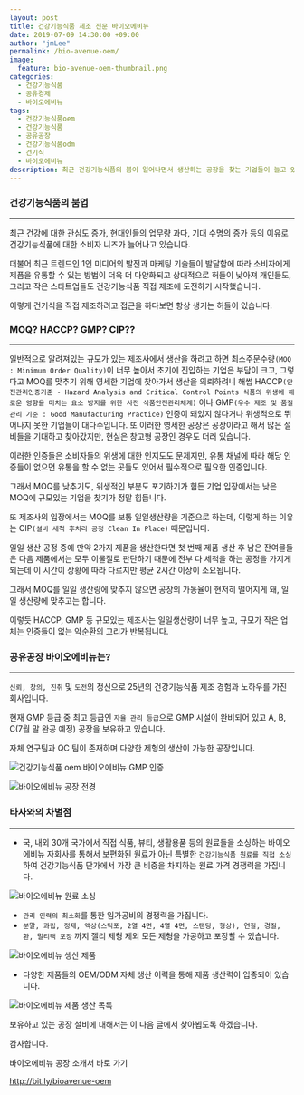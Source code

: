 ```yaml
---
layout: post
title: 건강기능식품 제조 전문 바이오에비뉴
date: 2019-07-09 14:30:00 +09:00
author: "jmLee"
permalink: /bio-avenue-oem/
image:
  feature: bio-avenue-oem-thumbnail.png
categories:
  - 건강기능식품
  - 공유경제
  - 바이오에비뉴
tags:
  - 건강기능식품oem
  - 건강기능식품
  - 공유공장
  - 건강기능식품odm
  - 건기식
  - 바이오에비뉴
description: 최근 건강기능식품의 붐이 일어나면서 생산하는 공장을 찾는 기업들이 늘고 있다. 하지만 높은 최소생산수량(MOQ), 제품의 품질 정도 때문에 제대로된 공장을 찾기는 쉽지가 않다. 최근 건강기능식품 공유 공장을 향해 나아가고 있는 기업을 소개한다.
---
```


### 건강기능식품의 붐업

---

최근 건강에 대한 관심도 증가, 현대인들의 업무량 과다, 기대 수명의 증가 등의 이유로 건강기능식품에 대한 소비자 니즈가 늘어나고 있습니다.

더불어 최근 트렌드인 1인 미디어의 발전과 마케팅 기술들이 발달함에 따라 소비자에게 제품을 유통할 수 있는 방법이 더욱 더 다양화되고 상대적으로 허들이 낮아져 개인들도, 그리고 작은 스타트업들도 건강기능식품 직접 제조에 도전하기 시작했습니다.

이렇게 건기식을 직접 제조하려고 접근을 하다보면 항상 생기는 허들이 있습니다.

### MOQ? HACCP? GMP? CIP??

---

일반적으로 알려져있는 규모가 있는 제조사에서 생산을 하려고 하면 최소주문수량`(MOQ : Minimum Order Quality)`이 너무 높아서 초기에 진입하는 기업은 부담이 크고, 그렇다고 MOQ를 맞추기 위해 영세한 기업에 찾아가서 생산을 의뢰하려니 해썹 HACCP`(안전관리인증기준 - Hazard Analysis and Critical Control Points 식품의 위생에 해로운 영향을 미치는 요소 방지를 위한 사전 식품안전관리체계)` 이나 GMP`(우수 제조 및 품질관리 기준 : Good Manufacturing Practice)` 인증이 돼있지 않다거나 위생적으로 뛰어나지 못한 기업들이 대다수입니다.
또 이러한 영세한 공장은 공장이라고 해서 많은 설비들을 기대하고 찾아갔지만, 현실은 창고형 공장인 경우도 더러 있습니다.

이러한 인증들은 소비자들의 위생에 대한 인지도도 문제지만, 유통 채널에 따라 해당 인증들이 없으면 유통을 할 수 없는 곳들도 있어서 필수적으로 필요한 인증입니다.

그래서 MOQ를 낮추기도, 위생적인 부분도 포기하기가 힘든 기업 입장에서는 낮은 MOQ에 규모있는 기업을 찾기가 정말 힘듭니다.

또 제조사의 입장에서는 MOQ를 보통 일일생산량을 기준으로 하는데, 이렇게 하는 이유는 CIP`(설비 세척 후처리 공정 Clean In Place)` 때문입니다.

일일 생산 공정 중에 만약 2가지 제품을 생산한다면 첫 번째 제품 생산 후 남은 잔여물들은 다음 제품에서는 모두 이물질로 판단하기 때문에 전부 다 세척을 하는 공정을 가지게 되는데 이 시간이 상황에 따라 다르지만 평균 2시간 이상이 소요됩니다.

그래서 MOQ를 일일 생산량에 맞추지 않으면 공장의 가동율이 현저히 떨어지게 돼, 일일 생산량에 맞추고는 합니다.

이렇듯 HACCP, GMP 등 규모있는 제조사는 일일생산량이 너무 높고, 규모가 작은 업체는 인증들이 없는 악순환의 고리가 반복됩니다.

### 공유공장 바이오에비뉴는?

---

`신뢰, 창의, 진취` 및 `도전`의 정신으로 25년의 건강기능식품 제조 경험과 노하우를 가진 회사입니다.

현재 GMP 등급 중 최고 등급인 `자율 관리 등급`으로 GMP 시설이 완비되어 있고 A, B, C(7월 말 완공 예정) 공장을 보유하고 있습니다.

자체 연구팀과 QC 팀이 존재하며 다양한 제형의 생산이 가능한 공장입니다.

![건강기능식품 oem 바이오에비뉴 GMP 인증](https://lh3.googleusercontent.com/GmZqY0E1-OfMplnvgKQ-iNqT3_APxfwgOWCIJo1UokoAXE448oWKPBq55jSFpt_FEO-ZdoIno4n8CY7Rp-FVokk4bC3LTriNvqEkJpehLayD-rX-svItXhQbafnnffR8qZ7UQBWI8Hx_N4WBZUEXHroOnyW5wO1G1lzzzxS_ddbiiaViM_5yC2IQNKz1DbbE7lEOpdPcvNFCmPebxN780zQGzOPOkOAdxuW7OcKMU0iVOO8fIPFMNxo8th9hSfPu52UuISX9A8TkYJphRL8-Mu3_vK8RW_0bptbT_OIETejHOQpzXCwRz86db9yVwIPF6PN9xHTkEeQaDI9-kATi5ur0TLzwMpVW5jF-fext2yHetMvZmbj1sAiANdePZyaBbFzopEyqox_n6dkToV5FDZf-Ol3918XMTJia8H3FpU5h12-RCzK24OpRwJjE3gSwNWKlsSPsD59_1c6zHTTPQU3X5LRcwyusbMZOv438Su-3YCcpMy22a_P8s9wM_BFMkRBwSVhHudXaHk4Rp_D1pwXf3DaNY4d6HpEoubkpfRD5sTF9yOoVgJ2nLgLLAUwJ1eOYdRJfTs9nKec9bON4zqgbIivnlGG0bBpw2rsOP7SINmbc3jsx8stBtm-OtXlkXy3vjJ1r6VARkscmJDLEuGk2fdzAI0w=w595-h266-no)

![바이오에비뉴 공장 전경](https://lh3.googleusercontent.com/Ra5pa7WtRWsslEQB_j1lOWsg72CH_aTzoq_qYcMInhapveFH8tW1mRoV5XrArTFGno-OmGs9OLNBZfbr0PMpDNVkIsaegXYDzIXQ_5oJW742x8hQTPOSpUGP40ZsmD5hnYpGoZHvJtLjTY9vAkYls4lKilEXsM0JADSeP5TxIKnrdl3I31F_gkRSMe9Hoaygfi42wt8AAGiOBKDwBTps-eZNh4pc6OOda4jZlgcsCDgDo4YyAearaZQ2cTkHWDaThOWXg64ljIltrmQOFXkGVtoWA719hFoPpNJh908wvbYk6mI8UmHyhw0XPdMvmsbEe7iym4iT6L8DToUsXConvO4xBOhcJdIEPEQ0ofE3vkoleaH7zMAy1YsMd1gUNnq9fh4fot_frdSc5Qv0ozLTqG182szV7-EWlqqw1wN_Yb4QH8mLer1aimivW9P3Wji3P7uTBof46gRKfILp67jHrCM3RxGGFI_t2ZIAGwGbAqcSNLcTjBhSuBetBYRVt2TE7x3P2nEXr2gE5WwPuoDDdRLP58fsmmdM653S-3VLpRHOBoKuSC1E9I1RtpacIkq5AlvqYq8Q3KKdlPbCUSoXkhxRBFTqJGYRNMSl6M6uDodcP4dviJpqWQWMfyNk4Ro8QXz_qlz9PJF_oo833h8xT6rUI7hiJ8o=w960-h514-no)

### 타사와의 차별점

------

- 국, 내외 30개 국가에서 직접 식품, 뷰티, 생활용품 등의 원료들을 소싱하는 바이오에비뉴 자회사를 통해서 보편화된 원료가 아닌 특별한 `건강기능식품 원료를 직접 소싱`하여 건강기능식품 단가에서 가장 큰 비중을 차지하는 원료 가격 경쟁력을 가집니다.
  

![바이오에비뉴 원료 소싱](https://lh3.googleusercontent.com/2jx0xImo_xfedRZL0SzoX1NwUTre4Et3pSRk6VOCPyMboTGD0aTola4KFC2OV6EJap2C5bVWuRUFxpDo5lVEgDehpIF1sUDOBB6rbWBFYd8hBjtB-DZUb-fMBwCuYBDs5YZXlXQSnWJe52SRMzGy0xJAe_nbhE9N3JdWAG9XcSUcLwo_giD2ePSqVnbXWv0FKOTarwa64NSyCfmOlrxnkViPQVRV0zMi5DeGJIPz47rDzfaDItI2NZaDv-bz-XXN88HJkxL7fRM3xPRTAogn5j1_FI1R9MiVqRxohSMCgo7FGLE3CMgdmLtpy_-lZx8r_fohaoqXvevj8tD0dh1_9WPdBj5ixGp8l5ensjqvdQiho6a6Bpm6YLuQh6H777QzdOlGFg3pso_tV1ao7sxbqBeoqckhPrs-rxFzkW2qhRfzOvh6jLYBlCkNYA-D1innlvCyKYWe_BmSCO6leQl5hUJRWIq74XQQ_4r6R3vi6LoSvfMpSyL8nOmVDKopt1hnYFCpnJ9PQcuxu_tf5eymuS3jp5NJJFk0WgpMXStmJKiFSfiMkNpZvPsAQGeEmOsH7CAC2i6xHsWJflH4KXeVtoKHpPA8hBiAF3Ad6jHNlylyjkJnqdKbnqeoYgHnFIMRGGrat027Lxyfk5Hyv5YsQvva3Ks6Chc=w946-h458-no)

- `관리 인력의 최소화`를 통한 임가공비의 경쟁력을 가집니다.
- `분말, 과립, 정제, 액상(스틱포, 2열 4면, 4열 4면, 스탠딩, 형상), 연질, 경질, 환, 멀티팩 포장` 까지 젤리 제형 제외 모든 제형을 가공하고 포장할 수 있습니다.

![바이오에비뉴 생산 제품](https://lh3.googleusercontent.com/RmjfIVqJxXgOzLUfoEz_ej0iziVDanMpHClky8EJEziqyWU-cTaVe6y9bl6v6U7dJyLyx5nv1nTJtbVkxwZFBYthr9ohoUyf3PB_2cDIHjEdrnkTFNJNmXqH3CwtIEjK_j3VnkDKqPfs8oucVHfEO5m8ZQ1Q4l9Vvtu2vZEdPObBgi_hdyqnjxEFHNpP0jT_VIEmFRjbfQFprPlRZg67DpYw1jdbBz6Z-I9m1YRbTHOmHaP5GBMxi8oifS5aP1dtQHPINjfHSk7O43Msy1mqy_JOw94L9saTnLC-xuUwqWivZHGD1JtsijGrHG49KMQkgbQVMfNdUYNPbRUIClmun1jB6GtIRhtNtnmD6fNDb-Zmctkq3-7bxV0c0mqLar0bAPHzZ6JAqsBbF3tu5dKwX9A_-eJaMbH9RCFmffyWnkrVKra-SQ9yclQXjapwXBgy_v69cR4ERCK1mtid5HlI4L4RE4LtOqcTIa_AlYZ5Ciyd6Stj8As9ax5A1sqHD-8ntUyhgrcY15LHYQmx07RiSTn2GztX5Sxig3P96RGiuoberTvE1XIEOxFqeCEocQpt_3fxJ-tyNVQv6gOfyq75LfrEYdFW6qHKoKm2aRIWYTlS0mXL6j-aBJHu_gOqlv51SJqsdqvcrrp6u2Ig0Gy3PeLXQteoNhc=w1250-h937-no)

- 다양한 제품들의 OEM/ODM 자체 생산 이력을 통해 제품 생산력이 입증되어 있습니다.

![바이오에비뉴 제품 생산 목록](https://lh3.googleusercontent.com/GB1zgwrvDjWWVdzNjvxYA3bWfeSRz4B8t9BBhg33Qf6hTfiFjBhcprsuCJOe4yna17jrMmeer7n2g4boAwTZBQSwI--SF4DwfQV54yNuazQIy59FUEeiNxCLC2FlNnhdMmTsDCz6cmiHM4LnMVEoYYEG9o-NxASehuJNHGX9H4UJvi9YMSfcnJd_WPlICf2n-lvkVKjzGShw-MOeMAx_wNkl7CLbAqfHGN6ut0-xoAdBvdSFZxXvIzwb7FEWuaiVCVVtTkaYiQrW6f7OCvEZ6FF9xryE7JJCcIkngi239X-h4P5Uqnn3uw-sKKVeQ-dxaLwzrecsfjCvkdJHIE4h19SBrbT2KzAOjP7bx9SKre7aE1GYI4EtTfIV3wVeWdHwK79_BaXelC9zbE9mnuhNaYg0f8H-Dzy5YM8r6eFHyTgkvWBva4GG0k6yej_9XKn7CRg0NwXAyFy2C4gNE2Av9aKp_lfIg5SjUokHLj6fm2F8kHlinlsnyQ62L6apDb64OPPt7Dtff308whAziGK5IdS0mtXXrIasTPdTvpO7wTEpAbS3tjOlX_6Y-jhihWvqPxClNhs5p5D4WW-3uC2NSBQqkFdwpZ3XCXeK-zfFBQynrOJpnbAFRZgIPzU0Zfh2-vzX-oPebrUDcEng66eNnPTmuaKFZao=w1064-h589-no)

보유하고 있는 공장 설비에 대해서는 이 다음 글에서 찾아뵙도록 하겠습니다.

감사합니다.



바이오에비뉴 공장 소개서 바로 가기

http://bit.ly/bioavenue-oem